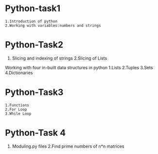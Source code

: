 # Python-task1
    1.Introduction of python
    2.Working with variables:numbers and strings

# Python-Task2
  1. Slicing and indexing of strings
  2.Slicing of Lists
  
 Working with four in-built data structures in python
   1.Lists
   2.Tuples
   3.Sets
   4.Dictionaries

# Python-Task3
    1.Functions
    2.For Loop
    3.While Loop


# Python-Task 4
  1. Moduling.py files
  2.Find prime numbers of n*n matrices
  
